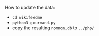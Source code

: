 How to update the data:

* `cd wikifeedme`
* `python3 gourmand.py`
* copy the resulting `nomnom.db` to `../php/`
